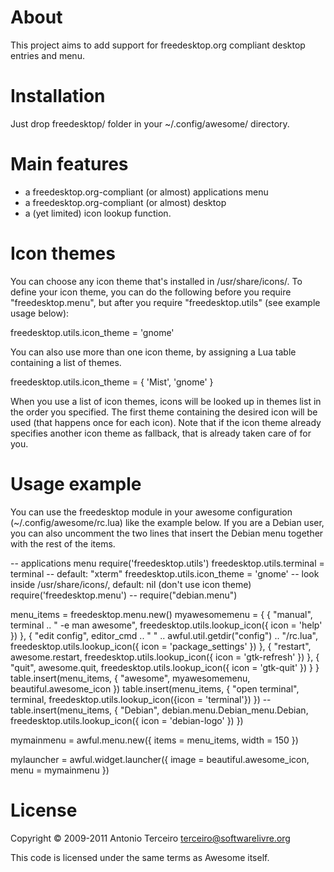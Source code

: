 About
=====

This project aims to add support for freedesktop.org compliant desktop entries
and menu.

Installation
============

Just drop freedesktop/ folder in your ~/.config/awesome/ directory.

Main features
=============

  * a freedesktop.org-compliant (or almost) applications menu
  * a freedesktop.org-compliant (or almost) desktop
  * a (yet limited) icon lookup function.

Icon themes
===========

You can choose any icon theme that's installed in /usr/share/icons/. To define
your icon theme, you can do the following before you require
"freedesktop.menu", but after you require "freedesktop.utils" (see example
usage below):

  freedesktop.utils.icon_theme = 'gnome'

You can also use more than one icon theme, by assigning a Lua table containing
a list of themes.

  freedesktop.utils.icon_theme = { 'Mist', 'gnome' }

When you use a list of icon themes, icons will be looked up in themes list in
the order you specified. The first theme containing the desired icon will be
used (that happens once for each icon). Note that if the icon theme already
specifies another icon theme as fallback, that is already taken care of for
you.

Usage example
=============

You can use the freedesktop module in your awesome configuration
(~/.config/awesome/rc.lua) like the example below. If you are a Debian user,
you can also uncomment the two lines that insert the Debian menu together with
the rest of the items.

  -- applications menu
  require('freedesktop.utils')
  freedesktop.utils.terminal = terminal  -- default: "xterm"
  freedesktop.utils.icon_theme = 'gnome' -- look inside /usr/share/icons/, default: nil (don't use icon theme)
  require('freedesktop.menu')
  -- require("debian.menu")

  menu_items = freedesktop.menu.new()
  myawesomemenu = {
     { "manual", terminal .. " -e man awesome", freedesktop.utils.lookup_icon({ icon = 'help' }) },
     { "edit config", editor_cmd .. " " .. awful.util.getdir("config") .. "/rc.lua", freedesktop.utils.lookup_icon({ icon = 'package_settings' }) },
     { "restart", awesome.restart, freedesktop.utils.lookup_icon({ icon = 'gtk-refresh' }) },
     { "quit", awesome.quit, freedesktop.utils.lookup_icon({ icon = 'gtk-quit' }) }
  }
  table.insert(menu_items, { "awesome", myawesomemenu, beautiful.awesome_icon })
  table.insert(menu_items, { "open terminal", terminal, freedesktop.utils.lookup_icon({icon = 'terminal'}) })
  -- table.insert(menu_items, { "Debian", debian.menu.Debian_menu.Debian, freedesktop.utils.lookup_icon({ icon = 'debian-logo' }) })

  mymainmenu = awful.menu.new({ items = menu_items, width = 150 })

  mylauncher = awful.widget.launcher({ image = beautiful.awesome_icon,
                                     menu = mymainmenu })

License
=======

Copyright © 2009-2011 Antonio Terceiro <terceiro@softwarelivre.org>

This code is licensed under the same terms as Awesome itself.
